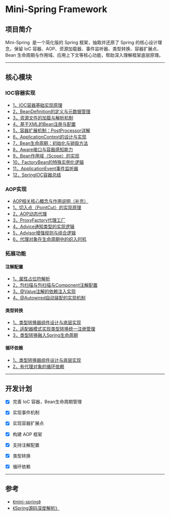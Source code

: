 # Mini-Spring Framework


## 项目简介

Mini-Spring  是一个简化版的 Spring 框架，抽取并还原了 Spring 的核心设计理念，保留 IoC 容器、AOP、资源加载器、事件监听器、类型转换、容器扩展点、Bean 生命周期与作用域、应用上下文等核心功能，帮助深入理解框架底层原理。

---
## 核心模块

### IOC容器实现

- [1，IOC容器基础实现原理](document/IOC/1，IOC容器基础实现原理.md)
- [2，BeanDefinition的定义与元数据管理](document/IOC/2，BeanDefinition的定义与元数据管理.md)
- [3，资源文件的加载与解析机制](document/IOC/3，资源文件的加载与解析机制.md)
- [4，基于XML的Bean注册与配置](document/IOC/4，基于XML的Bean注册与配置.md)
- [5，容器扩展机制：PostProcessor详解](document/IOC/5，容器扩展机制：PostProcessor详解.md)
- [6，ApplicationContext的设计与实现](document/IOC/6，ApplicationContext的设计与实现.md)
- [7，Bean生命周期：初始化与销毁方法](document/IOC/7，Bean生命周期：初始化与销毁方法.md)
- [8，Aware接口与容器感知能力](document/IOC/8，Aware接口与容器感知能力.md)
- [9，Bean作用域（Scope）的实现](document/IOC/9，Bean作用域（Scope）的实现.md)
- [10，FactoryBean的特殊实例化逻辑](document/IOC/10，FactoryBean的特殊实例化逻辑.md)
- [11，ApplicationEvent事件监听器](document/IOC/9，Bean作用域（Scope）的实现.md)
- [12，SpringIOC容器总结](document/IOC/12，SpringIOC容器总结.md)

### AOP实现

-  [AOP相关核心概念与作用说明（补充）](document/AOP/AOP相关核心概念与作用说明（补充）.md)
- [1，切入点（PointCut）的实现原理](document/AOP/1，切入点（PointCut）的实现原理.md)
- [2，AOP动态代理](document/AOP/2，AOP动态代理.md)
- [3，ProxyFactory代理工厂](document/AOP/3，ProxyFactory代理工厂设计.md)
- [4，Advice通知类型的实现逻辑](document/AOP/4，Advice通知类型的实现逻辑.md)
- [5，Advisor增强规则与组合逻辑](document/AOP/5，Advisor增强规则与组合逻辑.md)
- [6，代理对象在生命周期中的织入时机](document/AOP/6，代理对象在生命周期中的织入时机.md)


### 拓展功能
#### 注解配置

- [1，属性占位符解析](document/扩展/注解配置/1，属性占位符解析.md)
- [2，包扫描与包扫描与Component注解配置](document/扩展/注解配置/2，组件扫描与@Component注解原理.md)
- [3，@Value注解的依赖注入实现](document/扩展/注解配置/3，@Value注解的依赖注入实现.md)
- [4，@Autowired自动装配的实现机制](document/扩展/注解配置/4，@Autowired自动装配的实现机制.md)

#### 类型转换

- [1，类型转换器组件设计与底层实现](document/扩展/类型转换/1，类型转换器组件设计与底层实现.md)
- [2，适配器模式实现类型转换统一注册管理](document/扩展/类型转换/2，适配器模式实现类型转换统一注册管理.md)
- [3，类型转换融入Spring生命周期](document/扩展/类型转换/3，类型转换融入Spring生命周期.md)

#### 循环依赖

- [1，类型转换器组件设计与底层实现](document/扩展/循环依赖/1，无代理对象的循环依赖.md)
- [2，有代理对象的循环依赖](document/扩展/循环依赖/2，有代理对象的循环依赖.md)




---

## 开发计划

- [x] 完善 IoC 容器，Bean生命周期管理
- [x] 实现事件机制
- [x] 实现容器扩展点
- [x] 构建 AOP 框架
- [x] 支持注解配置
- [x] 类型转换
- [x] 循环依赖


---

## 参考

- [《mini-spring》](https://github.com/DerekYRC/mini-spring)
- [《Spring源码深度解析》](https://book.douban.com/subject/25866350/)